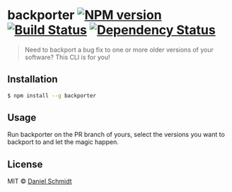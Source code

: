 # backporter [![NPM version][npm-image]][npm-url] [![Build Status][travis-image]][travis-url] [![Dependency Status][daviddm-image]][daviddm-url]

> Need to backport a bug fix to one or more older versions of your software? This CLI is for you!

## Installation

```sh
$ npm install --g backporter
```

## Usage

Run backporter on the PR branch of yours, select the versions you want to backport to and let the magic happen.

## License

MIT © [Daniel Schmidt](http://danielmschmidt.de)

[npm-image]: https://badge.fury.io/js/backporter.svg
[npm-url]: https://npmjs.org/package/backporter
[travis-image]: https://travis-ci.org/DanielMSchmidt/backporter.svg?branch=master
[travis-url]: https://travis-ci.org/DanielMSchmidt/backporter
[daviddm-image]: https://david-dm.org/DanielMSchmidt/backporter.svg?theme=shields.io
[daviddm-url]: https://david-dm.org/DanielMSchmidt/backporter
